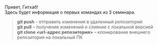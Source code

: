 Привет, Гитхаб!  
Здесь будет информация о первых командах из 3 семинара.

> **git push** - отправить изменения в удаленный репозиторий   
> **git pull** – получение изменений и слияние с локальной версией  
> **git clone <url-адрес репозитория>** – клонирование внешнего репозитория на  локальный ПК